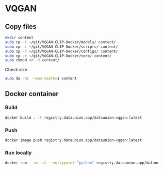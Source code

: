 # VQGAN

## Copy files

```bash
mkdir content
sudo cp -r ~/git/VQGAN-CLIP-Docker/models/ content/
sudo cp -r ~/git/VQGAN-CLIP-Docker/scripts/ content/
sudo cp -r ~/git/VQGAN-CLIP-Docker/configs/ content/
sudo cp -r ~/git/VQGAN-CLIP-Docker/core/ content/
sudo chmod +r -R content/
```
Check size

```bash
sudo du -hc --max-depth=1 content
```

## Docker container

### Build

```bash
docker build . -t registry.dataunion.app/dataunion-vqgan:latest
```
### Push

```bash
docker image push registry.dataunion.app/dataunion-vqgan:latest
```

### Run locally

```bash
docker run --rm -it --entrypoint "python" registry.dataunion.app/dataunion-vqgan /app/algorithm.py
```